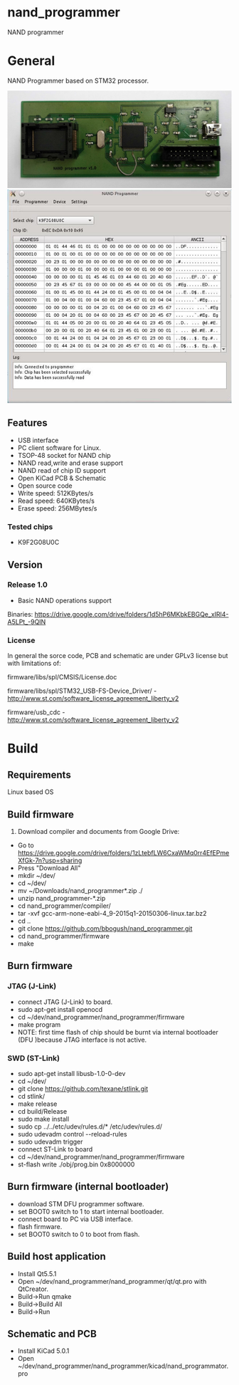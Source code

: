 # nand_programmer
NAND programmer

# General
NAND Programmer based on STM32 processor.

<img src="img/board_v1_0.jpg" width="600">

<img src="img/host_app_v1_0.jpeg">

## Features
- USB interface
- PC client software for Linux.
- TSOP-48 socket for NAND chip
- NAND read,write and erase support
- NAND read of chip ID support
- Open KiCad PCB & Schematic
- Open source code
- Write speed: 512KBytes/s
- Read speed: 640KBytes/s
- Erase speed: 256MBytes/s

### Tested chips
- K9F2G08U0C

## Version
### Release 1.0
- Basic NAND operations support

Binaries: https://drive.google.com/drive/folders/1d5hP6MKbkEBGQe_xIRl4-A5LPt_-9QIN


### License
In general the sorce code, PCB and schematic are under GPLv3 license but with limitations of:

firmware/libs/spl/CMSIS/License.doc

firmware/libs/spl/STM32_USB-FS-Device_Driver/ - http://www.st.com/software_license_agreement_liberty_v2

firmware/usb_cdc - http://www.st.com/software_license_agreement_liberty_v2

# Build
## Requirements
Linux based OS
## Build firmware
1. Download compiler and documents from Google Drive:
- Go to https://drive.google.com/drive/folders/1zLtebfLW6CxaWMq0rr4EfEPmeXfGk-7n?usp=sharing
- Press "Download All"
- mkdir ~/dev/
- cd ~/dev/
- mv ~/Downloads/nand_programmer*.zip ./
- unzip nand_programmer-*.zip
- cd nand_programmer/compiler/
- tar -xvf gcc-arm-none-eabi-4_9-2015q1-20150306-linux.tar.bz2
- cd ..
- git clone https://github.com/bbogush/nand_programmer.git
- cd nand_programmer/firmware
- make
## Burn firmware
### JTAG (J-Link)
- connect JTAG (J-Link) to board.
- sudo apt-get install openocd
- cd ~/dev/nand_programmer/nand_programmer/firmware
- make program
- NOTE: first time flash of chip should be burnt via internal bootloader (DFU )because JTAG interface is not active.
### SWD (ST-Link)
- sudo apt-get install libusb-1.0-0-dev
- cd ~/dev/
- git clone https://github.com/texane/stlink.git
- cd stlink/
- make release
- cd build/Release
- sudo make install
- sudo cp ../../etc/udev/rules.d/* /etc/udev/rules.d/
- sudo udevadm control --reload-rules
- sudo udevadm trigger
- connect ST-Link to board
- cd ~/dev/nand_programmer/nand_programmer/firmware
- st-flash write ./obj/prog.bin 0x8000000
## Burn firmware (internal bootloader)
- download STM DFU programmer software.
- set BOOT0 switch to 1 to start internal bootloader.
- connect board to PC via USB interface.
- flash firmware.
- set BOOT0 switch to 0 to boot from flash.
## Build host application
- Install Qt5.5.1
- Open ~/dev/nand_programmer/nand_programmer/qt/qt.pro with QtCreator.
- Build->Run qmake
- Build->Build All
- Build->Run
## Schematic and PCB
- Install KiCad 5.0.1
- Open ~/dev/nand_programmer/nand_programmer/kicad/nand_programmator.pro
